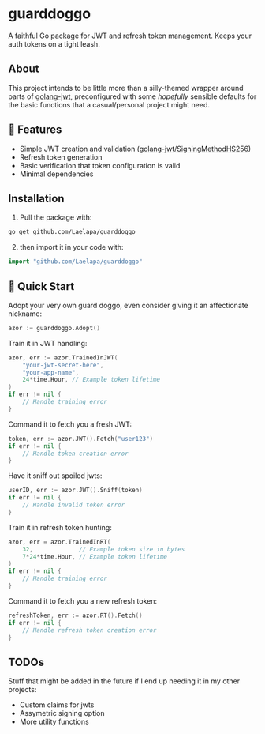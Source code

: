 # guarddoggo
A faithful Go package for JWT and refresh token management. Keeps your auth tokens on a tight leash.

## About

This project intends to be little more than a silly-themed wrapper around parts of [golang-jwt](https://github.com/golang-jwt/jwt), preconfigured with some *hopefully* sensible defaults for the basic functions that a casual/personal project might need.

## 🦮 Features
- Simple JWT creation and validation ([golang-jwt/SigningMethodHS256](https://pkg.go.dev/github.com/golang-jwt/jwt/v5@v5.2.1#SigningMethodHS256))
- Refresh token generation
- Basic verification that token configuration is valid
- Minimal dependencies

## Installation
1. Pull the package with:
```bash
go get github.com/Laelapa/guarddoggo
```
2. then import it in your code with:
```go
import "github.com/Laelapa/guarddoggo"
```

## 🐾 Quick Start

Adopt your very own guard doggo,
even consider giving it an affectionate nickname:
```go
azor := guarddoggo.Adopt()
```

Train it in JWT handling:
```go
azor, err := azor.TrainedInJWT(
    "your-jwt-secret-here",
    "your-app-name",
    24*time.Hour, // Example token lifetime
)
if err != nil {
    // Handle training error
}
```

Command it to fetch you a fresh JWT:
```go
token, err := azor.JWT().Fetch("user123")
if err != nil {
    // Handle token creation error
}
```

Have it sniff out spoiled jwts:
```go
userID, err := azor.JWT().Sniff(token)
if err != nil {
    // Handle invalid token error
}
```

Train it in refresh token hunting:
```go
azor, err = azor.TrainedInRT(
    32,             // Example token size in bytes
    7*24*time.Hour, // Example token lifetime
)
if err != nil {
    // Handle training error
}
```


Command it to fetch you a new refresh token:
```go
refreshToken, err := azor.RT().Fetch()
if err != nil {
    // Handle refresh token creation error
}
```
## TODOs

Stuff that might be added in the future if I end up needing it in my other projects:
- Custom claims for jwts
- Assymetric signing option
- More utility functions
